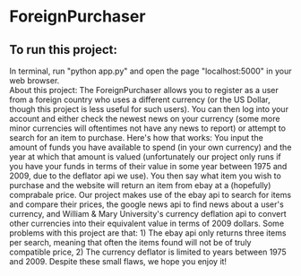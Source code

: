 ForeignPurchaser
================
<h2>To run this project:</h2> In terminal, run "python app.py" and open the page "localhost:5000" in your web browser.<br>
About this project: The ForeignPurchaser allows you to register as a user from a foreign country who uses a different currency (or the US Dollar, though this project is less useful for such users). You can then log into your account and either check the newest news on your currency (some more minor currencies will oftentimes not have any news to report) or attempt to search for an item to purchase. Here's how that works: You input the amount of funds you have available to spend (in your own currency) and the year at which that amount is valued (unfortunately our project only runs if you have your funds in terms of their value in some year between 1975 and 2009, due to the deflator api we use). You then say what item you wish to purchase and the website will return an item from ebay at a (hopefully) comprabale price. Our project makes use of the ebay api to search for items and compare their prices, the google news api to find news about a user's currency, and William & Mary University's currency deflation api to convert other currencies into their equivalent value in terms of 2009 dollars. Some problems with this project are that: 1) The ebay api only returns three items per search, meaning that often the items found will not be of truly compatible price, 2) The currency deflator is limited to years between 1975 and 2009. Despite these small flaws, we hope you enjoy it!
